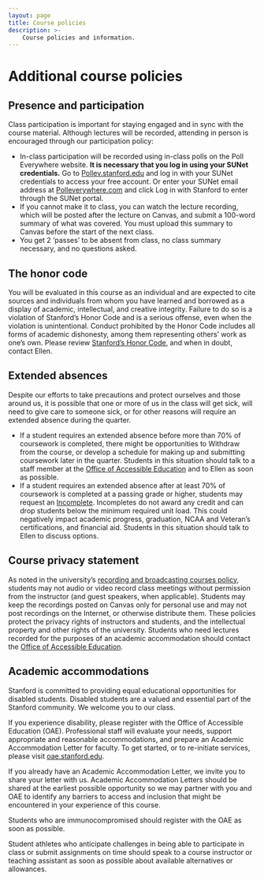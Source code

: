 ```yaml
---
layout: page
title: Course policies
description: >-
    Course policies and information.
---
```


# Additional course policies

## Presence and participation

Class participation is important for staying engaged and in sync with the course material. Although lectures will be recorded, attending in person is encouraged through our participation policy:

- In-class participation will be recorded using in-class polls on the Poll Everywhere website. **It is necessary that you log in using your SUNet credentials.** Go to [Pollev.stanford.edu](http://pollev.stanford.edu/) and log in with your SUNet credentials to access your free account. Or enter your SUNet email address at [Polleverywhere.com](http://polleverywhere.com/) and click Log in with Stanford to enter through the SUNet portal.
- If you cannot make it to class, you can watch the lecture recording, which will be posted after the lecture on Canvas, and submit a 100-word summary of what was covered. You must upload this summary to Canvas before the start of the next class.
- You get 2 ‘passes’ to be absent from class, no class summary necessary, and no questions asked.

## The honor code

You will be evaluated in this course as an individual and are expected to cite sources and individuals from whom you have learned and borrowed as a display of academic, intellectual, and creative integrity. Failure to do so is a violation of Stanford’s Honor Code and is a serious offense, even when the violation is unintentional. Conduct prohibited by the Honor Code includes all forms of academic dishonesty, among them representing others’ work as one’s own. Please review [Stanford’s Honor Code](https://communitystandards.stanford.edu/policies-guidance/honor-code), and when in doubt, contact Ellen.

## Extended absences

Despite our efforts to take precautions and protect ourselves and those around us, it is possible that one or more of us in the class will get sick, will need to give care to someone sick, or for other reasons will require an extended absence during the quarter.
- If a student requires an extended absence before more than 70% of coursework is completed, there might be opportunities to Withdraw from the course, or develop a schedule for making up and submitting coursework later in the quarter. Students in this situation should talk to a staff member at the [Office of Accessible Education](https://oae.stanford.edu/students) and to Ellen as soon as possible.
- If a student requires an extended absence after at least 70% of coursework is completed at a passing grade or higher, students may request an [Incomplete](https://studentservices.stanford.edu/my-academics/evaluations-exams-grades/grades/general-university-grading-system#incomplete-grades). Incompletes do not award any credit and can drop students below the minimum required unit load. This could negatively impact academic progress, graduation, NCAA and Veteran’s certifications, and financial aid. Students in this situation should talk to Ellen to discuss options.

## Course privacy statement

As noted in the university’s [recording and broadcasting courses policy](https://bulletin.stanford.edu/academic-polices/courses/recording-lectures), students may not audio or video record class meetings without permission from the instructor (and guest speakers, when applicable). Students may keep the recordings posted on Canvas only for personal use and may not post recordings on the Internet, or otherwise distribute them. These policies protect the privacy rights of instructors and students, and the intellectual property and other rights of the university. Students who need lectures recorded for the purposes of an academic accommodation should contact the [Office of Accessible Education](https://oae.stanford.edu/students).

## Academic accommodations

Stanford is committed to providing equal educational opportunities for disabled students. Disabled students are a valued and essential part of the Stanford community. We welcome you to our class.

If you experience disability, please register with the Office of Accessible Education (OAE). Professional staff will evaluate your needs, support appropriate and reasonable accommodations, and prepare an Academic Accommodation Letter for faculty. To get started, or to re-initiate services, please visit [oae.stanford.edu](oae.stanford.edu).

If you already have an Academic Accommodation Letter, we invite you to share your letter with us. Academic Accommodation Letters should be shared at the earliest possible opportunity so we may partner with you and OAE to identify any barriers to access and inclusion that might be encountered in your experience of this course.

Students who are immunocompromised should register with the OAE as soon as possible.

Student athletes who anticipate challenges in being able to participate in class or submit assignments on time should speak to a course instructor or teaching assistant as soon as possible about available alternatives or allowances.
